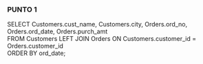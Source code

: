 ### PUNTO 1
SELECT Customers.cust_name, Customers.city, Orders.ord_no, Orders.ord_date, Orders.purch_amt<br />
FROM Customers LEFT JOIN Orders ON Customers.customer_id = Orders.customer_id<br />
ORDER BY ord_date;
